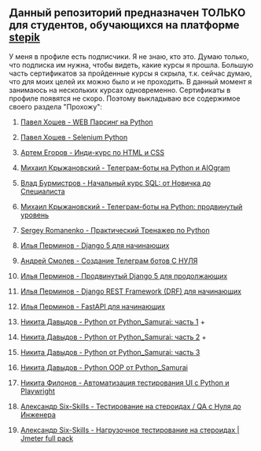 ## Данный репозиторий предназначен ТОЛЬКО для студентов, обучающихся на платформе [stepik](https://stepik.org)

У меня в профиле есть подписчики. Я не знаю, кто это. Думаю только, что подписка им нужна, чтобы видеть, какие курсы я прошла.
Большую часть сертификатов за пройденные курсы я cкрыла, т.к. сейчас думаю, что для моих целей их можно было и не проходить.
В данный момент я занимаюсь на нескольких курсах одновременно. Сертификаты в профиле появятся не скоро.
Поэтому выкладываю все содержимое своего раздела "Прохожу":

01. [Павел Хошев - WEB Парсинг на Python](https://stepik.org/course/104774)

02. [Павел Хошев - Selenium Python](https://stepik.org/course/119495)

03. [Артем Егоров - Инди-курс по HTML и CSS](https://stepik.org/course/120494)

04. [Михаил Крыжановский - Телеграм-боты на Python и AIOgram](https://stepik.org/course/120924)

05. [Влад Бурмистров - Начальный курс SQL: от Новичка до Специалиста](https://stepik.org/course/130488)

06. [Михаил Крыжановский - Телеграм-боты на Python: продвинутый уровень](https://stepik.org/course/153850)

07. [Sergey Romanenko - Практический Тренажер по Python](https://stepik.org/course/173184)

08. [Илья Перминов - Django 5 для начинающих](https://stepik.org/course/174634)

09. [Андрей Смолев - Создание Телеграм ботов С НУЛЯ](https://stepik.org/course/176862)

10. [Илья Перминов - Продвинутый Django 5 для продолжающих](https://stepik.org/course/177355)

11. [Илья Перминов - Django REST Framework (DRF) для начинающих](https://stepik.org/course/179999)

12. [Илья Перминов - FastAPI для начинающих](https://stepik.org/course/180000)

13. [Никита Давыдов - Python от Python_Samurai: часть 1](https://stepik.org/course/186684) +

14. [Никита Давыдов - Python от Python_Samurai: часть 2](https://stepik.org/course/189107) +

15. [Никита Давыдов - Python от Python_Samurai: часть 3](https://stepik.org/course/193274)

16. [Никита Давыдов - Python OOP от Python_Samurai](https://stepik.org/course/212815)

17. [Никита Филонов - Автоматизация тестирования UI с Python и Playwright](https://stepik.org/course/215388)

18. [Александр Six-Skills - Тестирование на стероидах / QA с Нуля до Инженера](https://stepik.org/course/223924)

19. [Александр Six-Skills - Нагрузочное тестирование на стероидах | Jmeter full pack](https://stepik.org/course/229070)

